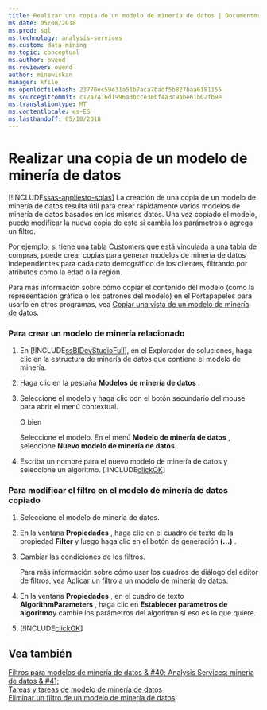 ```yaml
---
title: Realizar una copia de un modelo de minería de datos | Documentos de Microsoft
ms.date: 05/08/2018
ms.prod: sql
ms.technology: analysis-services
ms.custom: data-mining
ms.topic: conceptual
ms.author: owend
ms.reviewer: owend
author: minewiskan
manager: kfile
ms.openlocfilehash: 23770ec59e31a51b7aca7badf5b827baa6181155
ms.sourcegitcommit: c12a7416d1996a3bcce3ebf4a3c9abe61b02fb9e
ms.translationtype: MT
ms.contentlocale: es-ES
ms.lasthandoff: 05/10/2018
---
```

# <a name="make-a-copy-of-a-mining-model"></a>Realizar una copia de un modelo de minería de datos
[!INCLUDE[ssas-appliesto-sqlas](../../includes/ssas-appliesto-sqlas.md)]
  La creación de una copia de un modelo de minería de datos resulta útil para crear rápidamente varios modelos de minería de datos basados en los mismos datos. Una vez copiado el modelo, puede modificar la nueva copia de este si cambia los parámetros o agrega un filtro.  
  
 Por ejemplo, si tiene una tabla Customers que está vinculada a una tabla de compras, puede crear copias para generar modelos de minería de datos independientes para cada dato demográfico de los clientes, filtrando por atributos como la edad o la región.  
  
 Para más información sobre cómo copiar el contenido del modelo (como la representación gráfica o los patrones del modelo) en el Portapapeles para usarlo en otros programas, vea [Copiar una vista de un modelo de minería de datos](../../analysis-services/data-mining/copy-a-view-of-a-mining-model.md).  
  
### <a name="to-create-a-related-mining-model"></a>Para crear un modelo de minería relacionado  
  
1.  En [!INCLUDE[ssBIDevStudioFull](../../includes/ssbidevstudiofull-md.md)], en el Explorador de soluciones, haga clic en la estructura de minería de datos que contiene el modelo de minería.  
  
2.  Haga clic en la pestaña **Modelos de minería de datos** .  
  
3.  Seleccione el modelo y haga clic con el botón secundario del mouse para abrir el menú contextual.  
  
     O bien  
  
     Seleccione el modelo. En el menú **Modelo de minería de datos** , seleccione **Nuevo modelo de minería de datos**.  
  
4.  Escriba un nombre para el nuevo modelo de minería de datos y seleccione un algoritmo. [!INCLUDE[clickOK](../../includes/clickok-md.md)]  
  
### <a name="to-edit-the-filter-on-the-copied-mining-model"></a>Para modificar el filtro en el modelo de minería de datos copiado  
  
1.  Seleccione el modelo de minería de datos.  
  
2.  En la ventana **Propiedades** , haga clic en el cuadro de texto de la propiedad **Filter** y luego haga clic en el botón de generación **(…)** .  
  
3.  Cambiar las condiciones de los filtros.  
  
     Para más información sobre cómo usar los cuadros de diálogo del editor de filtros, vea [Aplicar un filtro a un modelo de minería de datos](../../analysis-services/data-mining/apply-a-filter-to-a-mining-model.md).  
  
4.  En la ventana **Propiedades** , en el cuadro de texto **AlgorithmParameters** , haga clic en **Establecer parámetros de algoritmo**y cambie los parámetros del algoritmo si eso es lo que quiere.  
  
5.  [!INCLUDE[clickOK](../../includes/clickok-md.md)]  
  
## <a name="see-also"></a>Vea también  
 [Filtros para modelos de minería de datos & #40; Analysis Services: minería de datos & #41;](../../analysis-services/data-mining/filters-for-mining-models-analysis-services-data-mining.md)   
 [Tareas y tareas de modelo de minería de datos](../../analysis-services/data-mining/mining-model-tasks-and-how-tos.md)   
 [Eliminar un filtro de un modelo de minería de datos](../../analysis-services/data-mining/delete-a-filter-from-a-mining-model.md)  
  
  
